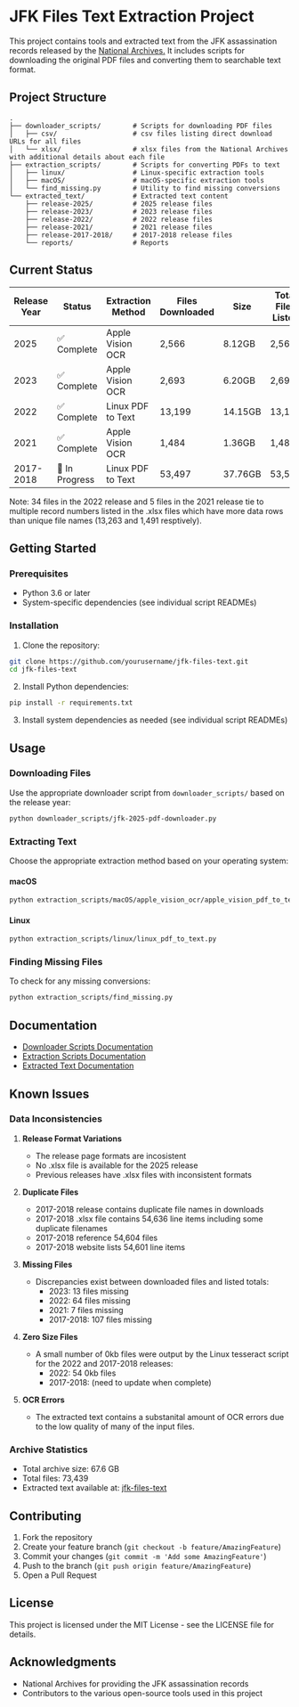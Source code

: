 # JFK Files Text Extraction Project

This project contains tools and extracted text from the JFK assassination records released by the [National Archives.](https://www.archives.gov/research/jfk) It includes scripts for downloading the original PDF files and converting them to searchable text format.

## Project Structure

```
.
├── downloader_scripts/        # Scripts for downloading PDF files
│   ├── csv/                   # csv files listing direct download URLs for all files
│   └── xlsx/                  # xlsx files from the National Archives with additional details about each file
├── extraction_scripts/        # Scripts for converting PDFs to text
│   ├── linux/                 # Linux-specific extraction tools
│   ├── macOS/                 # macOS-specific extraction tools
│   └── find_missing.py        # Utility to find missing conversions
└── extracted_text/            # Extracted text content
    ├── release-2025/          # 2025 release files
    ├── release-2023/          # 2023 release files
    ├── release-2022/          # 2022 release files
    ├── release-2021/          # 2021 release files
    ├── release-2017-2018/     # 2017-2018 release files
    └── reports/               # Reports
```

## Current Status

| Release Year | Status | Extraction Method | Files Downloaded | Size | Total Files Listed |
|--------------|---------|-------------------|------------------|------|-------------------|
| 2025 | ✅ Complete | Apple Vision OCR | 2,566 | 8.12GB | 2,566 |
| 2023 | ✅ Complete | Apple Vision OCR | 2,693 | 6.20GB | 2,693 |
| 2022 | ✅ Complete | Linux PDF to Text | 13,199 | 14.15GB | 13,199 |
| 2021 | ✅ Complete | Apple Vision OCR | 1,484 | 1.36GB | 1,484 |
| 2017-2018 | 🚧 In Progress | Linux PDF to Text | 53,497 | 37.76GB | 53,547 |

Note: 34 files in the 2022 release and 5 files in the 2021 release tie to multiple record numbers listed in the .xlsx files which have more data rows than unique file names (13,263 and 1,491 resptively).

## Getting Started

### Prerequisites
- Python 3.6 or later
- System-specific dependencies (see individual script READMEs)

### Installation

1. Clone the repository:
```bash
git clone https://github.com/yourusername/jfk-files-text.git
cd jfk-files-text
```

2. Install Python dependencies:
```bash
pip install -r requirements.txt
```

3. Install system dependencies as needed (see individual script READMEs)

## Usage

### Downloading Files
Use the appropriate downloader script from `downloader_scripts/` based on the release year:
```bash
python downloader_scripts/jfk-2025-pdf-downloader.py
```

### Extracting Text
Choose the appropriate extraction method based on your operating system:

#### macOS
```bash
python extraction_scripts/macOS/apple_vision_ocr/apple_vision_pdf_to_text.py
```

#### Linux
```bash
python extraction_scripts/linux/linux_pdf_to_text.py
```

### Finding Missing Files
To check for any missing conversions:
```bash
python extraction_scripts/find_missing.py
```

## Documentation

- [Downloader Scripts Documentation](downloader_scripts/README.md)
- [Extraction Scripts Documentation](extraction_scripts/README.md)
- [Extracted Text Documentation](extracted_text/README.md)

## Known Issues

### Data Inconsistencies

1. **Release Format Variations**
   - The release page formats are incosistent
   - No .xlsx file is available for the 2025 release
   - Previous releases have .xlsx files with inconsistent formats

2. **Duplicate Files**
   - 2017-2018 release contains duplicate file names in downloads
   - 2017-2018 .xlsx file contains 54,636 line items including some duplicate filenames
   - 2017-2018 reference 54,604 files
   - 2017-2018 website lists 54,601 line items

3. **Missing Files**
   - Discrepancies exist between downloaded files and listed totals:
     - 2023: 13 files missing
     - 2022: 64 files missing
     - 2021: 7 files missing
     - 2017-2018: 107 files missing

4. **Zero Size Files**
   - A small number of 0kb files were output by the Linux tesseract script for the 2022 and 2017-2018 releases:
     - 2022: 54 0kb files
     - 2017-2018: (need to update when complete)
    
4. **OCR Errors**
   - The extracted text contains a substanital amount of OCR errors due to the low quality of many of the input files. 

### Archive Statistics
- Total archive size: 67.6 GB
- Total files: 73,439
- Extracted text available at: [jfk-files-text](https://github.com/noops888/jfk-files-text/)

## Contributing

1. Fork the repository
2. Create your feature branch (`git checkout -b feature/AmazingFeature`)
3. Commit your changes (`git commit -m 'Add some AmazingFeature'`)
4. Push to the branch (`git push origin feature/AmazingFeature`)
5. Open a Pull Request

## License

This project is licensed under the MIT License - see the LICENSE file for details.

## Acknowledgments

- National Archives for providing the JFK assassination records
- Contributors to the various open-source tools used in this project 
